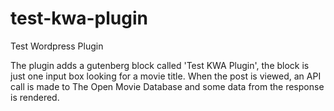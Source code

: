 # test-kwa-plugin
Test Wordpress Plugin

The plugin adds a gutenberg block called 'Test KWA Plugin', the block is just one input box looking for a movie title. When the post is viewed, an API call is made to The Open Movie Database and some data from the response is rendered. 
